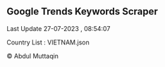

## Google Trends Keywords Scraper 
 
Last Update 27-07-2023 , 08:54:07

Country List :
VIETNAM.json



© Abdul Muttaqin 
